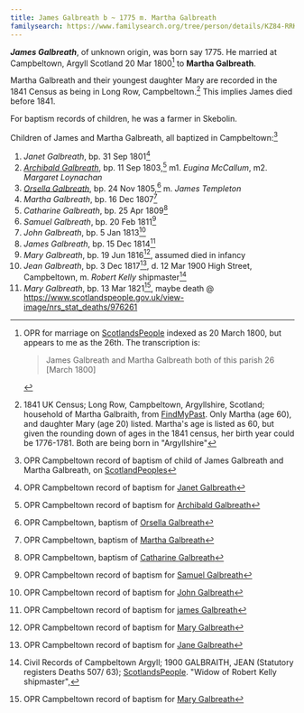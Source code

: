 ```yaml
---
title: James Galbreath b ~ 1775 m. Martha Galbreath
familysearch: https://www.familysearch.org/tree/person/details/KZ84-RRK
---
```

***James Galbreath***, of unknown origin, was born say 1775.  He married at Campbeltown, Argyll Scotland 20 Mar 1800[^marriage] to **Martha Galbreath**.

Martha Galbreath and their youngest daughter Mary are recorded in the 1841 Census as being in Long Row, Campbeltown.[^census-1841]  This implies James died before 1841.

For baptism records of children, he was a farmer in Skebolin.

Children of James and Martha Galbreath, all baptized in Campbeltown:[^children]

1. *Janet Galbreath*, bp. 31 Sep 1801[^birth-janet]
2. [*Archibald Galbreath*](galbreath-archibald-1803.md), bp. 11 Sep 1803,[^birth-archibald] m1. *Eugina McCallum*, m2. *Margaret Loynachan*
3. [*Orsella Galbreath*](galbreath-orsella-1805.md), bp. 24 Nov 1805,[^birth-orsella] m. *James Templeton*
4. *Martha Galbreath*, bp. 16 Dec 1807[^birth-martha]
4. *Catharine Galbreath*, bp. 25 Apr 1809[^birth-catharine]
5. *Samuel Galbreath*, bp. 20 Feb 1811[^birth-samuel]
5. *John Galbreath*, bp. 5 Jan 1813[^birth-john]
6. *James Galbreath*, bp. 15 Dec 1814[^birth-james]
7. *Mary Galbreath*, bp. 19 Jun 1816[^birth-mary1], assumed died in infancy
8. *Jean Galbreath*, bp. 3 Dec 1817[^birth-jean], d. 12 Mar 1900 High Street, Campbeltown, m. *Robert Kelly* shipmaster[^jean-death]
9. *Mary Galbreath*, bp. 13 Mar 1821[^birth-mary2], maybe death @ https://www.scotlandspeople.gov.uk/view-image/nrs_stat_deaths/976261

[^marriage]: OPR for marriage on [ScotlandsPeople](https://www.scotlandspeople.gov.uk/view-image/nrs_opr_records/9531021?image=51&return_row=0) indexed as 20 March 1800, but appears to me as the 26th.  The transcription is:
    > James Galbreath and Martha Galbreath both of this parish 26 [March 1800]

[^census-1841]: 1841 UK Census; Long Row, Campbeltown, Argyllshire, Scotland; household of Martha Galbraith, from [FindMyPast](https://www.findmypast.com/transcript?id=GBC/1841/0016601102). Only Martha (age 60), and daughter Mary (age 20) listed. Martha's age is listed as 60, but given the rounding down of ages in the 1841 census, her birth year could be 1776-1781.  Both are being born in "Argyllshire"

[^children]: OPR Campbeltown record of baptism of child of James Galbreath and Martha Galbreath, on [ScotlandPeoples](https://www.scotlandspeople.gov.uk/record-results?search_type=people&event=%28B%20OR%20C%20OR%20S%29&record_type%5B0%5D=opr_births&church_type=Old%20Parish%20Registers&dl_cat=church&dl_rec=church-births-baptisms&surname=galbreath&surname_so=exact&forename_so=starts&from_year=1801&to_year=1821&parent_names=James%20Galbreath&parent_names_so=exact&parent_name_two=martha%20Galbreath&parent_name_two_so=exact&county=ARGYLL&record=Church%20of%20Scotland%20%28old%20parish%20registers%29%20Roman%20Catholic%20Church%20Other%20churches&rd_real_name%5B0%5D=CAMPBELTOWN%20%28LANDWARD%29%20OR%20CAMPBELTOWN%20%28BURGH%29%20OR%20CAMPBELTOWN&rd_display_name%5B0%5D=CAMPBELTOWN%20%28LANDWARD%29%7CCAMPBELTOWN%20%28BURGH%29%7CCAMPBELTOWN_CAMPBELTOWN&rd_label%5B0%5D=CAMPBELTOWN&rd_name%5B0%5D=CAMPBELTOWN%20%2ALANDWARD%2A%20OR%20CAMPBELTOWN%20%2ABURGH%2A%20OR%20CAMPBELTOWN&sort=asc&order=Date&field=year)

[^birth-janet]: OPR Campbeltown record of baptism for [Janet Galbreath](/sources/opr-campbeltown-births.md#1801-09-31-janet-galbreath)

[^birth-archibald]: OPR Campbeltown record of baptism for [Archibald Galbreath](/sources/opr-campbeltown-births.md#1803-09-11-archibald-galbreath)

[^birth-orsella]: OPR Campbeltown, baptism of [Orsella Galbreath](/sources/opr-campbeltown-births.md#1805-11-24-orsella-galbreath)

[^birth-martha]: OPR Campbeltown, baptism of [Martha Galbreath](/sources/opr-campbeltown-births.md#1807-12-16-martha-galbreath)

[^birth-catharine]: OPR Campbeltown, baptism of [Catharine Galbreath](/sources/opr-campbeltown-births.md#1809-04-25-catharine-galbreath)

[^birth-samuel]: OPR Campbeltown record of baptism for [Samuel Galbreath](/sources/opr-campbeltown-births.md#1811-02-20-samuel-galbreath)

[^birth-john]:  OPR Campbeltown record of baptism for [John Galbreath](/sources/opr-campbeltown-births.md#1813-01-05-john-galbreath)

[^birth-james]:  OPR Campbeltown record of baptism for [james Galbreath](/sources/opr-campbeltown-births.md#1814-12-15-james-galbreath)

[^birth-mary1]: OPR Campbeltown record of baptism for [Mary Galbreath](/sources/opr-campbeltown-births.md#1816-06-19-mary-galbreath)

[^birth-jean]: OPR Campbeltown record of baptism for [Jane Galbreath](/sources/opr-campbeltown-births.md#1817-12-03-jean-galbreath)

[^jean-death]: Civil Records of Campbeltown Argyll; 1900 GALBRAITH, JEAN (Statutory registers Deaths 507/ 63); [ScotlandsPeople](https://www.scotlandspeople.gov.uk/view-image/nrs_stat_deaths/5311016). "Widow of Robert Kelly shipmaster", 

[^birth-mary2]: OPR Campbeltown record of baptism for [Mary Galbreath](/sources/opr-campbeltown-births.md#1821-03-13-mary-galbreath)
